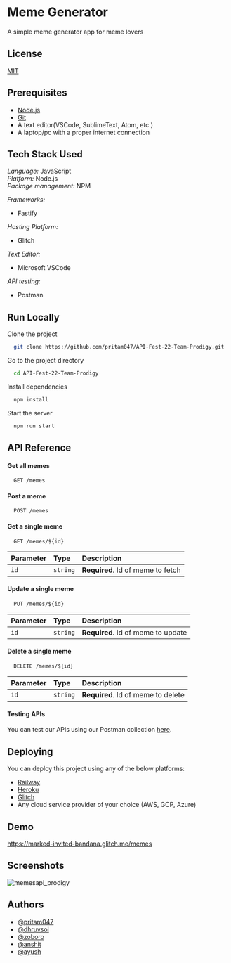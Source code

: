
# Meme Generator

A simple meme generator app for meme lovers

## License

[MIT](https://choosealicense.com/licenses/mit/)

## Prerequisites
- [Node.js](https://nodejs.org/en/download/)
- [Git](https://git-scm.com/downloads)
- A text editor(VSCode, SublimeText, Atom, etc.)
- A laptop/pc with a proper internet connection

## Tech Stack Used
*Language:* JavaScript  
*Platform:* Node.js  
*Package management:* NPM  

*Frameworks:*
* Fastify

*Hosting Platform:*
* Glitch

*Text Editor:*
* Microsoft VSCode

*API testing:*
* Postman

## Run Locally

Clone the project

```bash
  git clone https://github.com/pritam047/API-Fest-22-Team-Prodigy.git
```

Go to the project directory

```bash
  cd API-Fest-22-Team-Prodigy
```

Install dependencies

```bash
  npm install
```

Start the server

```bash
  npm run start
```


## API Reference

#### Get all memes

```http
  GET /memes
```

#### Post a meme

```http
  POST /memes
```

#### Get a single meme

```http
  GET /memes/${id}
```

| Parameter | Type     | Description                       |
| :-------- | :------- | :-------------------------------- |
| `id`      | `string` | **Required**. Id of meme to fetch |


#### Update a single meme

```http
  PUT /memes/${id}
```

| Parameter | Type     | Description                       |
| :-------- | :------- | :-------------------------------- |
| `id`      | `string` | **Required**. Id of meme to update |


#### Delete a single meme

```http
  DELETE /memes/${id}
```

| Parameter | Type     | Description                       |
| :-------- | :------- | :-------------------------------- |
| `id`      | `string` | **Required**. Id of meme to delete |

#### Testing APIs
You can test our APIs using our Postman collection [here](https://www.postman.com/martian-spaceship-403381/workspace/api-fest-22-team-prodigy/request/8521507-522679ea-e47f-431e-ba92-5ab4d4270f66).

## Deploying
You can deploy this project using any of the below platforms:
- [Railway](https://railway.app/)
- [Heroku](https://devcenter.heroku.com/articles/deploying-nodejs)
- [Glitch](https://glitch.com)
- Any cloud service provider of your choice (AWS, GCP, Azure)

## Demo

https://marked-invited-bandana.glitch.me/memes

## Screenshots
![memesapi_prodigy](https://user-images.githubusercontent.com/42296778/151657578-81be71b6-e336-4f2b-b6cf-048a05763875.jpg)

## Authors

- [@pritam047](https://www.github.com/pritam047)
- [@dhruvsol](https://www.github.com/dhruvsol)
- [@zoboro](https://www.github.com/zoboro)
- [@anshit](https://www.github.com/anshitpoddar)
- [@ayush](https://www.github.com/iayush0verma12)
